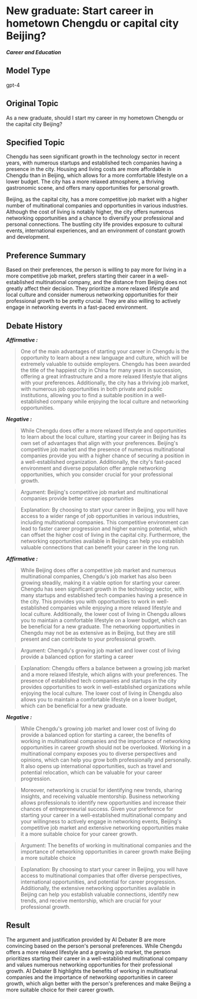 # New graduate: Start career in hometown Chengdu or capital city Beijing?

***Career and Education***



## Model Type

gpt-4

## Original Topic

As a new graduate, should I start my career in my hometown Chengdu or the capital city Beijing?

## Specified Topic

Chengdu has seen significant growth in the technology sector in recent years, with numerous startups and established tech companies having a presence in the city. Housing and living costs are more affordable in Chengdu than in Beijing, which allows for a more comfortable lifestyle on a lower budget. The city has a more relaxed atmosphere, a thriving gastronomic scene, and offers many opportunities for personal growth.

Beijing, as the capital city, has a more competitive job market with a higher number of multinational companies and opportunities in various industries. Although the cost of living is notably higher, the city offers numerous networking opportunities and a chance to diversify your professional and personal connections. The bustling city life provides exposure to cultural events, international experiences, and an environment of constant growth and development.

## Preference Summary

Based on their preferences, the person is willing to pay more for living in a more competitive job market, prefers starting their career in a well-established multinational company, and the distance from Beijing does not greatly affect their decision. They prioritize a more relaxed lifestyle and local culture and consider numerous networking opportunities for their professional growth to be pretty crucial. They are also willing to actively engage in networking events in a fast-paced environment.

## Debate History



***Affirmative :***

> One of the main advantages of starting your career in Chengdu is the opportunity to learn about a new language and culture, which will be extremely valuable to outside employers. Chengdu has been awarded the title of the happiest city in China for many years in succession, offering a great infrastructure and a more relaxed lifestyle that aligns with your preferences. Additionally, the city has a thriving job market, with numerous job opportunities in both private and public institutions, allowing you to find a suitable position in a well-established company while enjoying the local culture and networking opportunities.



***Negative :***

> While Chengdu does offer a more relaxed lifestyle and opportunities to learn about the local culture, starting your career in Beijing has its own set of advantages that align with your preferences. Beijing's competitive job market and the presence of numerous multinational companies provide you with a higher chance of securing a position in a well-established organization. Additionally, the city's fast-paced environment and diverse population offer ample networking opportunities, which you consider crucial for your professional growth.

> Argument: Beijing's competitive job market and multinational companies provide better career opportunities

> Explanation: By choosing to start your career in Beijing, you will have access to a wider range of job opportunities in various industries, including multinational companies. This competitive environment can lead to faster career progression and higher earning potential, which can offset the higher cost of living in the capital city. Furthermore, the networking opportunities available in Beijing can help you establish valuable connections that can benefit your career in the long run.



***Affirmative :***

> While Beijing does offer a competitive job market and numerous multinational companies, Chengdu's job market has also been growing steadily, making it a viable option for starting your career. Chengdu has seen significant growth in the technology sector, with many startups and established tech companies having a presence in the city. This provides you with opportunities to work in well-established companies while enjoying a more relaxed lifestyle and local culture. Additionally, the lower cost of living in Chengdu allows you to maintain a comfortable lifestyle on a lower budget, which can be beneficial for a new graduate. The networking opportunities in Chengdu may not be as extensive as in Beijing, but they are still present and can contribute to your professional growth. 

> Argument: Chengdu's growing job market and lower cost of living provide a balanced option for starting a career

> Explanation: Chengdu offers a balance between a growing job market and a more relaxed lifestyle, which aligns with your preferences. The presence of established tech companies and startups in the city provides opportunities to work in well-established organizations while enjoying the local culture. The lower cost of living in Chengdu also allows you to maintain a comfortable lifestyle on a lower budget, which can be beneficial for a new graduate.



***Negative :***

> While Chengdu's growing job market and lower cost of living do provide a balanced option for starting a career, the benefits of working in multinational companies and the importance of networking opportunities in career growth should not be overlooked. Working in a multinational company exposes you to diverse perspectives and opinions, which can help you grow both professionally and personally. It also opens up international opportunities, such as travel and potential relocation, which can be valuable for your career progression.

> Moreover, networking is crucial for identifying new trends, sharing insights, and receiving valuable mentorship. Business networking allows professionals to identify new opportunities and increase their chances of entrepreneurial success. Given your preference for starting your career in a well-established multinational company and your willingness to actively engage in networking events, Beijing's competitive job market and extensive networking opportunities make it a more suitable choice for your career growth.

> Argument: The benefits of working in multinational companies and the importance of networking opportunities in career growth make Beijing a more suitable choice

> Explanation: By choosing to start your career in Beijing, you will have access to multinational companies that offer diverse perspectives, international opportunities, and potential for career progression. Additionally, the extensive networking opportunities available in Beijing can help you establish valuable connections, identify new trends, and receive mentorship, which are crucial for your professional growth.



## Result

The argument and justification provided by AI Debater B are more convincing based on the person's personal preferences. While Chengdu offers a more relaxed lifestyle and a growing job market, the person prioritizes starting their career in a well-established multinational company and values numerous networking opportunities for their professional growth. AI Debater B highlights the benefits of working in multinational companies and the importance of networking opportunities in career growth, which align better with the person's preferences and make Beijing a more suitable choice for their career growth.